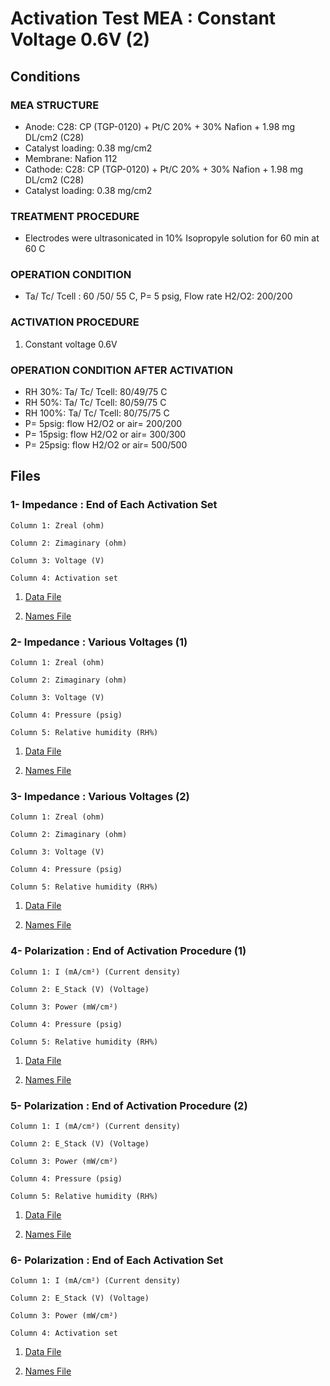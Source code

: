# Activation Test MEA : Constant Voltage 0.6V (2)

## Conditions

### MEA STRUCTURE
- Anode: C28: CP (TGP-0120) + Pt/C 20% + 30% Nafion + 1.98 mg DL/cm2 (C28)
- Catalyst loading: 0.38 mg/cm2
- Membrane: Nafion 112
- Cathode: C28: CP (TGP-0120) + Pt/C 20% + 30% Nafion + 1.98 mg DL/cm2 (C28)
- Catalyst loading: 0.38 mg/cm2

### TREATMENT PROCEDURE
- Electrodes were ultrasonicated in 10% Isopropyle solution for 60 min at 60 C

### OPERATION CONDITION
- Ta/ Tc/ Tcell : 60 /50/ 55 C, P= 5 psig, Flow rate H2/O2: 200/200

### ACTIVATION PROCEDURE
1. Constant voltage 0.6V

### OPERATION CONDITION AFTER ACTIVATION
- RH 30%: Ta/ Tc/ Tcell: 80/49/75 C
- RH 50%: Ta/ Tc/ Tcell: 80/59/75 C
- RH 100%: Ta/ Tc/ Tcell: 80/75/75 C 
- P= 5psig: flow H2/O2 or air= 200/200
- P= 15psig: flow H2/O2 or air= 300/300
- P= 25psig: flow H2/O2 or air= 500/500


## Files

### 1- Impedance : End of Each Activation Set			

```
Column 1: Zreal (ohm)

Column 2: Zimaginary (ohm)

Column 3: Voltage (V)

Column 4: Activation set
```			
	

1. [Data File](1.csv)		

2. [Names File](1.names)


### 2- Impedance : Various Voltages (1)


```
Column 1: Zreal (ohm)

Column 2: Zimaginary (ohm)

Column 3: Voltage (V)

Column 4: Pressure (psig)

Column 5: Relative humidity (RH%)
```

1. [Data File](2.csv)		

2. [Names File](2.names)


### 3- Impedance : Various Voltages (2)

```
Column 1: Zreal (ohm)

Column 2: Zimaginary (ohm)

Column 3: Voltage (V)

Column 4: Pressure (psig)

Column 5: Relative humidity (RH%)
```

1. [Data File](3.csv)		

2. [Names File](3.names)


### 4- Polarization : End of Activation Procedure (1)

```
Column 1: I (mA/cm²) (Current density)

Column 2: E_Stack (V) (Voltage)

Column 3: Power (mW/cm²)

Column 4: Pressure (psig)

Column 5: Relative humidity (RH%)
```

1. [Data File](4.csv)		

2. [Names File](4.names)



### 5- Polarization : End of Activation Procedure (2)

```
Column 1: I (mA/cm²) (Current density)

Column 2: E_Stack (V) (Voltage)

Column 3: Power (mW/cm²)

Column 4: Pressure (psig)

Column 5: Relative humidity (RH%)
```

1. [Data File](5.csv)		

2. [Names File](5.names)

### 6- Polarization : End of Each Activation Set

```
Column 1: I (mA/cm²) (Current density)

Column 2: E_Stack (V) (Voltage)

Column 3: Power (mW/cm²)

Column 4: Activation set 
```

1. [Data File](6.csv)		

2. [Names File](6.names)
